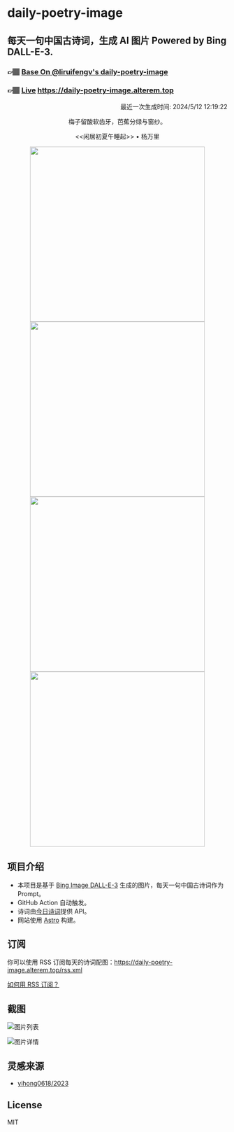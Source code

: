 
# daily-poetry-image

## 每天一句中国古诗词，生成 AI 图片 Powered by Bing DALL-E-3.

### 👉🏽 [Base On @liruifengv's daily-poetry-image](https://github.com/liruifengv/daily-poetry-image)

### 👉🏽 [Live](https://daily-poetry-image.alterem.top/) https://daily-poetry-image.alterem.top

<p align="right">
  最近一次生成时间: 2024/5/12 12:19:22
</p>
<p align="center">
梅子留酸软齿牙，芭蕉分绿与窗纱。
</p>
<p align="center">
<<闲居初夏午睡起>> • 杨万里
</p>
<p align="center">
<img src="https://tse4.mm.bing.net/th/id/OIG4.Ccus5YP4gXVukUgc_vsz" height="400" width="400" />
<img src="https://tse1.mm.bing.net/th/id/OIG4.uWqbNwiDYt7FST8AWWWc" height="400" width="400" />
<img src="https://tse2.mm.bing.net/th/id/OIG4.bcc_ewAwfRdIe9lwf9dr" height="400" width="400" />
<img src="https://tse1.mm.bing.net/th/id/OIG4._v9eIvHG41FGOs1LqXy5" height="400" width="400" />
</p>

## 项目介绍

-   本项目是基于 [Bing Image DALL-E-3](https://www.bing.com/images/create) 生成的图片，每天一句中国古诗词作为 Prompt。
-   GitHub Action 自动触发。
-   诗词由[今日诗词](https://www.jinrishici.com/)提供 API。
-   网站使用 [Astro](https://astro.build) 构建。

## 订阅

你可以使用 RSS 订阅每天的诗词配图：https://daily-poetry-image.alterem.top/rss.xml

[如何用 RSS 订阅？](https://zhuanlan.zhihu.com/p/55026716)

## 截图

![图片列表](./screenshots/Snipaste_2023-12-28_21-00-26.png)

![图片详情](./screenshots/Snipaste_2023-12-28_21-00-53.png)

## 灵感来源

-   [yihong0618/2023](https://github.com/yihong0618/2023)

## License

MIT
